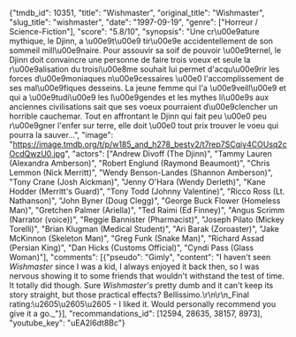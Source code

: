 {"tmdb_id": 10351, "title": "Wishmaster", "original_title": "Wishmaster", "slug_title": "wishmaster", "date": "1997-09-19", "genre": ["Horreur / Science-Fiction"], "score": "5.8/10", "synopsis": "Une cr\u00e9ature mythique, le Djinn, a \u00e9t\u00e9 tir\u00e9e accidentellement de son sommeil mill\u00e9naire. Pour assouvir sa soif de pouvoir \u00e9ternel, le Djinn doit convaincre une personne de faire trois voeux et seule la r\u00e9alisation du troisi\u00e8me souhait lui permet d'acqu\u00e9rir les forces d\u00e9moniaques n\u00e9cessaires \u00e0 l'accomplissement de ses mal\u00e9fiques desseins. La jeune femme qui l'a \u00e9veill\u00e9 et qui a \u00e9tudi\u00e9 les l\u00e9gendes et les mythes li\u00e9s aux anciennes civilisations sait que ses voeux pourraient d\u00e9clencher un horrible cauchemar. Tout en affrontant le Djinn qui fait peu \u00e0 peu r\u00e9gner l'enfer sur terre, elle doit \u00e0 tout prix trouver le voeu qui pourra la sauver...", "image": "https://image.tmdb.org/t/p/w185_and_h278_bestv2/t7rep7SCqiy4COUsq2cOcdQwzU0.jpg", "actors": ["Andrew Divoff (The Djinn)", "Tammy Lauren (Alexandra Amberson)", "Robert Englund (Raymond Beaumont)", "Chris Lemmon (Nick Merritt)", "Wendy Benson-Landes (Shannon Amberson)", "Tony Crane (Josh Aickman)", "Jenny O'Hara (Wendy Derleth)", "Kane Hodder (Merritt's Guard)", "Tony Todd (Johnny Valentine)", "Ricco Ross (Lt. Nathanson)", "John Byner (Doug Clegg)", "George Buck Flower (Homeless Man)", "Gretchen Palmer (Ariella)", "Ted Raimi (Ed Finney)", "Angus Scrimm (Narrator (voice))", "Reggie Bannister (Pharmacist)", "Joseph Pilato (Mickey Torelli)", "Brian Klugman (Medical Student)", "Ari Barak (Zoroaster)", "Jake McKinnon (Skeleton Man)", "Greg Funk (Snake Man)", "Richard Assad (Persian King)", "Dan Hicks (Customs Official)", "Cyndi Pass (Glass Woman)"], "comments": [{"pseudo": "Gimly", "content": "I haven't seen _Wishmaster_ since I was a kid, I always enjoyed it back then, so I was nervous showing it to some friends that wouldn't withstand the test of time. It totally did though. Sure _Wishmaster's_ pretty dumb and it can't keep its story straight, but those practical effects? Bellissimo.\r\n\r\n_Final rating:\u2605\u2605\u2605 - I liked it. Would personally recommend you give it a go._"}], "recommandations_id": [12594, 28635, 38157, 8973], "youtube_key": "uEA2l6dt8Bc"}